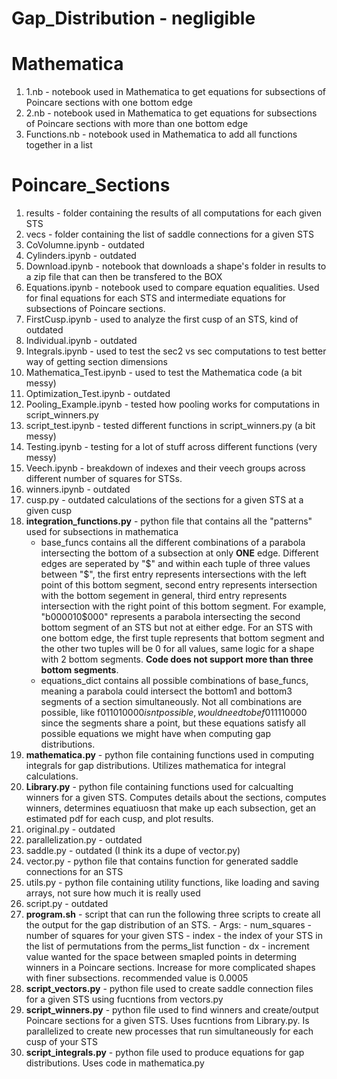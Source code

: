 # Gap_Distribution - negligible

# Mathematica
1.  1.nb - notebook used in Mathematica to get equations for subsections of Poincare sections with one bottom edge
2.  2.nb - notebook used in Mathematica to get equations for subsections of Poincare sections with more than one bottom edge
3.  Functions.nb - notebook used in Mathematica to add all functions together in a list

# Poincare_Sections
1.  results - folder containing the results of all computations for each given STS
2.  vecs - folder containing the list of saddle connections for a given STS
3.  CoVolumne.ipynb - outdated
4.  Cylinders.ipynb - outdated
5.  Download.ipynb - notebook that downloads a shape's folder in results to a zip file that can then be transfered to the BOX
6.  Equations.ipynb - notebook used to compare equation equalities. Used for final equations for each STS and intermediate equations for subsections of Poincare sections.
7.  FirstCusp.ipynb - used to analyze the first cusp of an STS, kind of outdated
8.  Individual.ipynb - outdated
9.  Integrals.ipynb - used to test the sec2 vs sec computations to test better way of getting section dimensions
10.  Mathematica_Test.ipynb - used to test the Mathematica code (a bit messy)
11.  Optimization_Test.ipynb - outdated
12.  Pooling_Example.ipynb - tested how pooling works for computations in script_winners.py
13.  script_test.ipynb - tested different functions in script_winners.py (a bit messy)
14.  Testing.ipynb - testing for a lot of stuff across different functions (very messy)
15.  Veech.ipynb - breakdown of indexes and their veech groups across different number of squares for STSs.
16.  winners.ipynb - outdated
17.  cusp.py - outdated calculations of the sections for a given STS at a given cusp
18. **integration_functions.py** - python file that contains all the "patterns" used for subsections in mathematica
    - base_funcs contains all the different combinations of a parabola intersecting the bottom of a subsection at only **ONE** edge. Different edges are seperated by "$" and within each tuple of three values between "$", the first entry represents intersections with the left point of this bottom segment, second entry represents intersection with the bottom segement in general, third entry represents intersection with the right point of this bottom segment. For example, "b$000$010$000" represents a parabola intersecting the second bottom segment of an STS but not at either edge. For an STS with one bottom edge, the first tuple represents that bottom segment and the other two tuples will be 0 for all values, same logic for a shape with 2 bottom segments. **Code does not support more than three bottom segments**.
    - equations_dict contains all possible combinations of base_funcs, meaning a parabola could intersect the bottom1 and bottom3 segments of a section simultaneously. Not all combinations are possible, like f$011$010$000 isnt possible, would need to be f$011$110$000 since the segments share a point, but these equations satisfy all possible equations we might have when computing gap distributions.
19. **mathematica.py** - python file containing functions used in computing integrals for gap distributions. Utilizes mathematica for integral calculations.
20.  **Library.py** - python file containing functions used for calcualting winners for a given STS. Computes details about the sections, computes winners, determines equatiuosn that make up each subsection, get an estimated pdf for each cusp, and plot results.
21.  original.py - outdated
22.  parallelization.py - outdated
23.  saddle.py - outdated (I think its a dupe of vector.py)
24.  vector.py - python file that contains function for generated saddle connections for an STS
25.  utils.py - python file containing utility functions, like loading and saving arrays, not sure how much it is really used
26.  script.py - outdated
27.  **program.sh** - script that can run the following three scripts to create all the output for the gap distribution of an STS.
    - Args:
    - num_squares - number of squares for your given STS
    - index - the index of your STS in the list of permutations from the perms_list function
    - dx - increment value wanted for the space between smapled points in determing winners in a Poincare sections. Increase for more complicated shapes with finer subsections. recommended value is 0.0005
28.  **script_vectors.py** - python file used to create saddle connection files for a given STS using fucntions from vectors.py
29.  **script_winners.py** - python file used to find winners and create/output Poincare sections for a given STS. Uses fucntions from Library.py. Is parallelized to create new processes that run simultaneously for each cusp of your STS
30.  **script_integrals.py** - python file used to produce equations for gap distributions. Uses code in mathematica.py